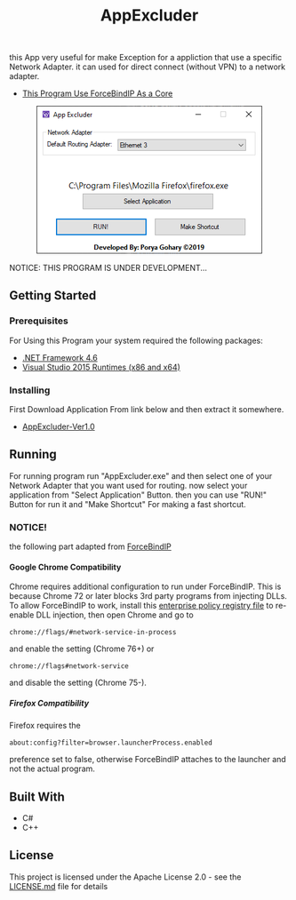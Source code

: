 <h1 align="center"> AppExcluder </h1> <br>

this App very useful for make Exception for a appliction that use a specific Network Adapter.
it can used for direct connect (without VPN) to a network adapter.
* [This Program Use ForceBindIP As a Core](https://r1ch.net/projects/forcebindip)

<p align="center">
  <img alt="AppExcluder" title="AppExcluder" src="https://github.com/porya-gohary/AppExcluder/blob/master/AppExcluder.png" >
</p>

NOTICE: THIS PROGRAM IS UNDER DEVELOPMENT...

## Getting Started

### Prerequisites

For Using this Program your system required the following packages:

* [.NET Framework 4.6](https://www.microsoft.com/en-gb/download/details.aspx?id=48130)
* [Visual Studio 2015 Runtimes (x86 and x64)](https://www.microsoft.com/en-us/download/details.aspx?id=52685)


### Installing

First Download Application From link below and then extract it somewhere.

* [AppExcluder-Ver1.0](https://porya-gohary.ir/AppExcluder-v1.0.zip)

## Running

For running program run "AppExcluder.exe" and then select one of your Network Adapter that you want used for routing. now select your application from "Select Application" Button. then you can use "RUN!" Button for run it and "Make Shortcut" For making a fast shortcut.

### NOTICE!
the following part adapted from [ForceBindIP](https://r1ch.net/projects/forcebindip)

#### Google Chrome Compatibility
Chrome requires additional configuration to run under ForceBindIP. This is because Chrome 72 or later blocks 3rd party programs from injecting DLLs. To allow ForceBindIP to work, install this [enterprise policy registry file](https://r1ch.net/assets/forcebindip/Chrome72.reg) to re-enable DLL injection, then open Chrome and go to
```
chrome://flags/#network-service-in-process
```
and enable the setting (Chrome 76+) or
```
chrome://flags#network-service
```
and disable the setting (Chrome 75-).

##### Firefox Compatibility
Firefox requires the
```
about:config?filter=browser.launcherProcess.enabled
```
preference set to false, otherwise ForceBindIP attaches to the launcher and not the actual program.

## Built With

* C#
* C++


## License

This project is licensed under the Apache License 2.0 - see the [LICENSE.md](LICENSE.md) file for details
